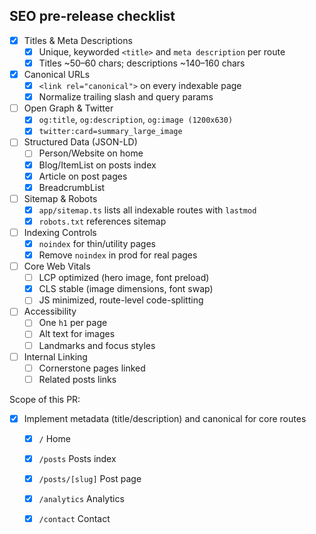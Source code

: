 ## SEO pre-release checklist

- [x] Titles & Meta Descriptions
  - [x] Unique, keyworded `<title>` and `meta description` per route
  - [x] Titles ~50–60 chars; descriptions ~140–160 chars
- [x] Canonical URLs
  - [x] `<link rel="canonical">` on every indexable page
  - [x] Normalize trailing slash and query params
- [ ] Open Graph & Twitter
  - [x] `og:title`, `og:description`, `og:image (1200x630)`
  - [x] `twitter:card=summary_large_image`
- [ ] Structured Data (JSON-LD)
  - [ ] Person/Website on home
  - [x] Blog/ItemList on posts index
  - [x] Article on post pages
  - [x] BreadcrumbList
- [ ] Sitemap & Robots
  - [x] `app/sitemap.ts` lists all indexable routes with `lastmod`
  - [x] `robots.txt` references sitemap
- [ ] Indexing Controls
  - [x] `noindex` for thin/utility pages
  - [x] Remove `noindex` in prod for real pages
- [ ] Core Web Vitals
  - [ ] LCP optimized (hero image, font preload)
  - [x] CLS stable (image dimensions, font swap)
  - [ ] JS minimized, route-level code-splitting
- [ ] Accessibility
  - [ ] One `h1` per page
  - [ ] Alt text for images
  - [ ] Landmarks and focus styles
- [ ] Internal Linking
  - [ ] Cornerstone pages linked
  - [ ] Related posts links

Scope of this PR:
- [x] Implement metadata (title/description) and canonical for core routes
  - [x] `/` Home
  - [x] `/posts` Posts index
  - [x] `/posts/[slug]` Post page
  - [x] `/analytics` Analytics
  - [x] `/contact` Contact

